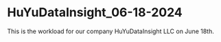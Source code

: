 # HuYuDataInsight_06-18-2024
This is the workload for our company HuYuDataInsight LLC on June 18th.
